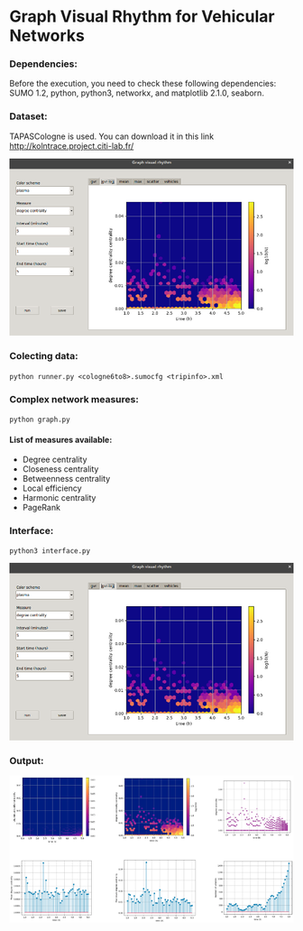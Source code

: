# Graph Visual Rhythm for Vehicular Networks 

### Dependencies:

Before the execution, you need to check these following dependencies: SUMO 1.2, python, python3, networkx, and matplotlib 2.1.0, seaborn.


### Dataset:

TAPASCologne is used.
You can download it in this link http://kolntrace.project.citi-lab.fr/ 

![Interface](Selection_126.png)

### Colecting data:

`python runner.py <cologne6to8>.sumocfg <tripinfo>.xml`

### Complex network measures:

`python graph.py`

#### List of measures available:

- Degree centrality
- Closeness centrality
- Betweenness centrality
- Local efficiency
- Harmonic centrality
- PageRank

### Interface:

`python3 interface.py`

![Interface](Selection_126.png)

### Output:

![Interface](Selection_128.png)
